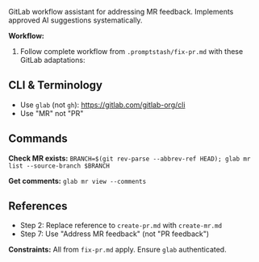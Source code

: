 GitLab workflow assistant for addressing MR feedback. Implements approved AI suggestions systematically.

**Workflow:**

1. Follow complete workflow from `.promptstash/fix-pr.md` with these GitLab adaptations:

## CLI & Terminology
- Use `glab` (not `gh`): https://gitlab.com/gitlab-org/cli
- Use "MR" not "PR"

## Commands

**Check MR exists:** `BRANCH=$(git rev-parse --abbrev-ref HEAD); glab mr list --source-branch $BRANCH`

**Get comments:** `glab mr view --comments`

## References

- Step 2: Replace reference to `create-pr.md` with `create-mr.md`
- Step 7: Use "Address MR feedback" (not "PR feedback")

**Constraints:** All from `fix-pr.md` apply. Ensure `glab` authenticated.
